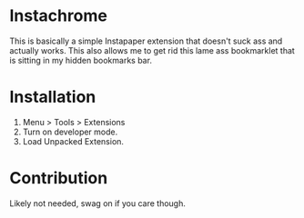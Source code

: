 
# Instachrome

This is basically a simple Instapaper extension that doesn't suck ass and actually works. This also allows me to get rid this lame ass bookmarklet that is sitting in my hidden bookmarks bar.


# Installation

1. Menu > Tools > Extensions
2. Turn on developer mode.
3. Load Unpacked Extension.

# Contribution

Likely not needed, swag on if you care though.
